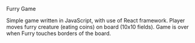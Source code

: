 Furry Game

Simple game written in JavaScript, with use of React framework. Player moves furry creature (eating coins) on board (10x10 fields). Game is over when Furry touches borders of the board.